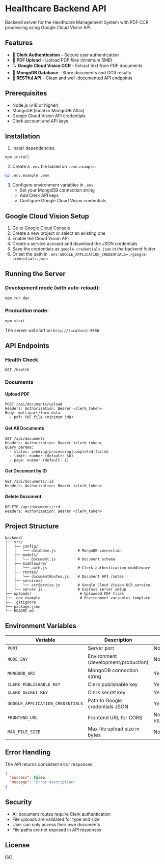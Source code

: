 # Healthcare Backend API

Backend server for the Healthcare Management System with PDF OCR processing using Google Cloud Vision API.

## Features

- 🔐 **Clerk Authentication** - Secure user authentication
- 📄 **PDF Upload** - Upload PDF files (minimum 5MB)
- 🔍 **Google Cloud Vision OCR** - Extract text from PDF documents
- 💾 **MongoDB Database** - Store documents and OCR results
- 🚀 **RESTful API** - Clean and well-documented API endpoints

## Prerequisites

- Node.js (v18 or higher)
- MongoDB (local or MongoDB Atlas)
- Google Cloud Vision API credentials
- Clerk account and API keys

## Installation

1. Install dependencies:
```bash
npm install
```

2. Create a `.env` file based on `.env.example`:
```bash
cp .env.example .env
```

3. Configure environment variables in `.env`:
   - Set your MongoDB connection string
   - Add Clerk API keys
   - Configure Google Cloud Vision credentials

## Google Cloud Vision Setup

1. Go to [Google Cloud Console](https://console.cloud.google.com/)
2. Create a new project or select an existing one
3. Enable the Cloud Vision API
4. Create a service account and download the JSON credentials
5. Save the credentials as `google-credentials.json` in the backend folder
6. Or set the path in `.env`: `GOOGLE_APPLICATION_CREDENTIALS=./google-credentials.json`

## Running the Server

### Development mode (with auto-reload):
```bash
npm run dev
```

### Production mode:
```bash
npm start
```

The server will start on `http://localhost:5000`

## API Endpoints

### Health Check
```
GET /health
```

### Documents

#### Upload PDF
```
POST /api/documents/upload
Headers: Authorization: Bearer <clerk_token>
Body: multipart/form-data
  - pdf: PDF file (minimum 5MB)
```

#### Get All Documents
```
GET /api/documents
Headers: Authorization: Bearer <clerk_token>
Query params:
  - status: pending|processing|completed|failed
  - limit: number (default: 50)
  - page: number (default: 1)
```

#### Get Document by ID
```
GET /api/documents/:id
Headers: Authorization: Bearer <clerk_token>
```

#### Delete Document
```
DELETE /api/documents/:id
Headers: Authorization: Bearer <clerk_token>
```

## Project Structure

```
backend/
├── src/
│   ├── config/
│   │   └── database.js          # MongoDB connection
│   ├── models/
│   │   └── Document.js          # Document schema
│   ├── middleware/
│   │   └── auth.js              # Clerk authentication middleware
│   ├── routes/
│   │   └── documentRoutes.js    # Document API routes
│   ├── services/
│   │   └── ocrService.js        # Google Cloud Vision OCR service
│   └── server.js                # Express server setup
├── uploads/                      # Uploaded PDF files
├── .env.example                  # Environment variables template
├── .gitignore
├── package.json
└── README.md
```

## Environment Variables

| Variable | Description | Required |
|----------|-------------|----------|
| `PORT` | Server port | No (default: 5000) |
| `NODE_ENV` | Environment (development/production) | No |
| `MONGODB_URI` | MongoDB connection string | Yes |
| `CLERK_PUBLISHABLE_KEY` | Clerk publishable key | Yes |
| `CLERK_SECRET_KEY` | Clerk secret key | Yes |
| `GOOGLE_APPLICATION_CREDENTIALS` | Path to Google credentials JSON | Yes |
| `FRONTEND_URL` | Frontend URL for CORS | No (default: http://localhost:3000) |
| `MAX_FILE_SIZE` | Max file upload size in bytes | No (default: 10MB) |

## Error Handling

The API returns consistent error responses:

```json
{
  "success": false,
  "message": "Error description"
}
```

## Security

- All document routes require Clerk authentication
- File uploads are validated for type and size
- User can only access their own documents
- File paths are not exposed in API responses

## License

ISC

